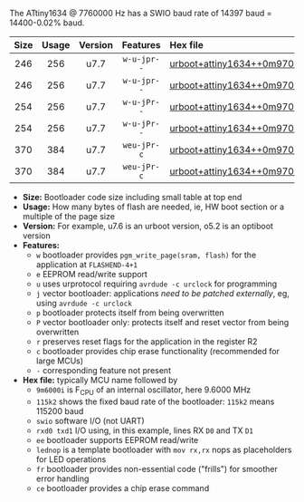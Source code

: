 The ATtiny1634 @ 7760000 Hz has a SWIO baud rate of 14397 baud = 14400-0.02% baud.

|Size|Usage|Version|Features|Hex file|
|:-:|:-:|:-:|:-:|:--|
|246|256|u7.7|`w-u-jpr--`|[urboot+attiny1634++0m9700i++++1k8_swio_rxa7_txb0_lednop.hex](https://raw.githubusercontent.com/stefanrueger/urboot.hex/main/mcus/attiny1634/internal_oscillator/fint++0m9700_Hz/br++++1k8_bps/urboot+attiny1634++0m9700i++++1k8_swio_rxa7_txb0_lednop.hex)|
|246|256|u7.7|`w-u-jpr--`|[urboot+attiny1634++0m9700i++++1k8_swio_rxb1_txb2_lednop.hex](https://raw.githubusercontent.com/stefanrueger/urboot.hex/main/mcus/attiny1634/internal_oscillator/fint++0m9700_Hz/br++++1k8_bps/urboot+attiny1634++0m9700i++++1k8_swio_rxb1_txb2_lednop.hex)|
|254|256|u7.7|`w-u-jPr--`|[urboot+attiny1634++0m9700i++++1k8_swio_rxa7_txb0.hex](https://raw.githubusercontent.com/stefanrueger/urboot.hex/main/mcus/attiny1634/internal_oscillator/fint++0m9700_Hz/br++++1k8_bps/urboot+attiny1634++0m9700i++++1k8_swio_rxa7_txb0.hex)|
|254|256|u7.7|`w-u-jPr--`|[urboot+attiny1634++0m9700i++++1k8_swio_rxb1_txb2.hex](https://raw.githubusercontent.com/stefanrueger/urboot.hex/main/mcus/attiny1634/internal_oscillator/fint++0m9700_Hz/br++++1k8_bps/urboot+attiny1634++0m9700i++++1k8_swio_rxb1_txb2.hex)|
|370|384|u7.7|`weu-jPr-c`|[urboot+attiny1634++0m9700i++++1k8_swio_rxa7_txb0_ee_lednop_fr_ce.hex](https://raw.githubusercontent.com/stefanrueger/urboot.hex/main/mcus/attiny1634/internal_oscillator/fint++0m9700_Hz/br++++1k8_bps/urboot+attiny1634++0m9700i++++1k8_swio_rxa7_txb0_ee_lednop_fr_ce.hex)|
|370|384|u7.7|`weu-jPr-c`|[urboot+attiny1634++0m9700i++++1k8_swio_rxb1_txb2_ee_lednop_fr_ce.hex](https://raw.githubusercontent.com/stefanrueger/urboot.hex/main/mcus/attiny1634/internal_oscillator/fint++0m9700_Hz/br++++1k8_bps/urboot+attiny1634++0m9700i++++1k8_swio_rxb1_txb2_ee_lednop_fr_ce.hex)|

- **Size:** Bootloader code size including small table at top end
- **Usage:** How many bytes of flash are needed, ie, HW boot section or a multiple of the page size
- **Version:** For example, u7.6 is an urboot version, o5.2 is an optiboot version
- **Features:**
  + `w` bootloader provides `pgm_write_page(sram, flash)` for the application at `FLASHEND-4+1`
  + `e` EEPROM read/write support
  + `u` uses urprotocol requiring `avrdude -c urclock` for programming
  + `j` vector bootloader: applications *need to be patched externally*, eg, using `avrdude -c urclock`
  + `p` bootloader protects itself from being overwritten
  + `P` vector bootloader only: protects itself and reset vector from being overwritten
  + `r` preserves reset flags for the application in the register R2
  + `c` bootloader provides chip erase functionality (recommended for large MCUs)
  + `-` corresponding feature not present
- **Hex file:** typically MCU name followed by
  + `9m6000i` is F<sub>CPU</sub> of an internal oscillator, here 9.6000 MHz
  + `115k2` shows the fixed baud rate of the bootloader: `115k2` means 115200 baud
  + `swio` software I/O (not UART)
  + `rxd0 txd1` I/O using, in this example, lines RX `D0` and TX `D1`
  + `ee` bootloader supports EEPROM read/write
  + `lednop` is a template bootloader with `mov rx,rx` nops as placeholders for LED operations
  + `fr` bootloader provides non-essential code ("frills") for smoother error handling
  + `ce` bootloader provides a chip erase command
